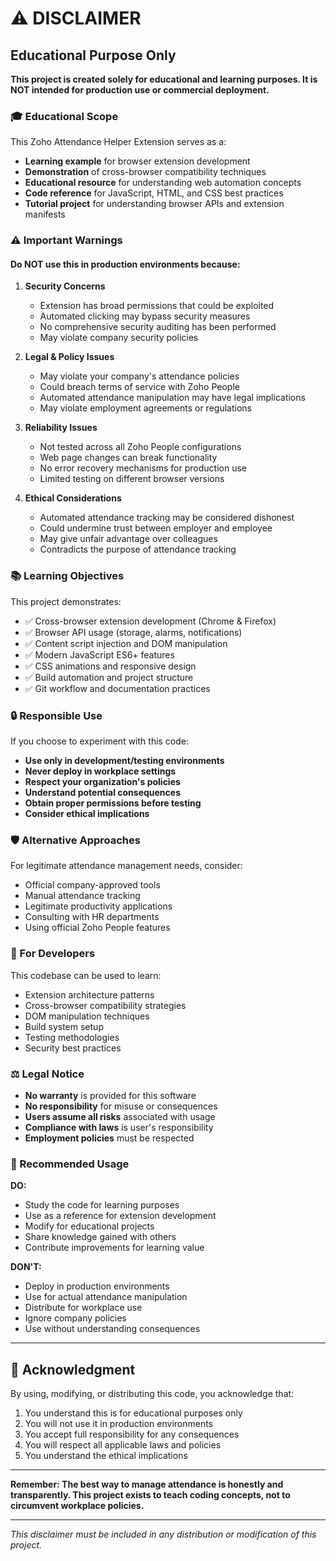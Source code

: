 # ⚠️ DISCLAIMER

## Educational Purpose Only

**This project is created solely for educational and learning purposes. It is NOT intended for production use or commercial deployment.**

### 🎓 Educational Scope

This Zoho Attendance Helper Extension serves as a:
- **Learning example** for browser extension development
- **Demonstration** of cross-browser compatibility techniques
- **Educational resource** for understanding web automation concepts
- **Code reference** for JavaScript, HTML, and CSS best practices
- **Tutorial project** for understanding browser APIs and extension manifests

### ⚠️ Important Warnings

#### **Do NOT use this in production environments because:**

1. **Security Concerns**
   - Extension has broad permissions that could be exploited
   - Automated clicking may bypass security measures
   - No comprehensive security auditing has been performed
   - May violate company security policies

2. **Legal & Policy Issues**
   - May violate your company's attendance policies
   - Could breach terms of service with Zoho People
   - Automated attendance manipulation may have legal implications
   - May violate employment agreements or regulations

3. **Reliability Issues**
   - Not tested across all Zoho People configurations
   - Web page changes can break functionality
   - No error recovery mechanisms for production use
   - Limited testing on different browser versions

4. **Ethical Considerations**
   - Automated attendance tracking may be considered dishonest
   - Could undermine trust between employer and employee
   - May give unfair advantage over colleagues
   - Contradicts the purpose of attendance tracking

### 📚 Learning Objectives

This project demonstrates:
- ✅ Cross-browser extension development (Chrome & Firefox)
- ✅ Browser API usage (storage, alarms, notifications)
- ✅ Content script injection and DOM manipulation
- ✅ Modern JavaScript ES6+ features
- ✅ CSS animations and responsive design
- ✅ Build automation and project structure
- ✅ Git workflow and documentation practices

### 🔒 Responsible Use

If you choose to experiment with this code:

- **Use only in development/testing environments**
- **Never deploy in workplace settings**
- **Respect your organization's policies**
- **Understand potential consequences**
- **Obtain proper permissions before testing**
- **Consider ethical implications**

### 🛡️ Alternative Approaches

For legitimate attendance management needs, consider:
- Official company-approved tools
- Manual attendance tracking
- Legitimate productivity applications
- Consulting with HR departments
- Using official Zoho People features

### 📖 For Developers

This codebase can be used to learn:
- Extension architecture patterns
- Cross-browser compatibility strategies
- DOM manipulation techniques
- Build system setup
- Testing methodologies
- Security best practices

### ⚖️ Legal Notice

- **No warranty** is provided for this software
- **No responsibility** for misuse or consequences
- **Users assume all risks** associated with usage
- **Compliance with laws** is user's responsibility
- **Employment policies** must be respected

### 🎯 Recommended Usage

**DO:**
- Study the code for learning purposes
- Use as a reference for extension development
- Modify for educational projects
- Share knowledge gained with others
- Contribute improvements for learning value

**DON'T:**
- Deploy in production environments
- Use for actual attendance manipulation
- Distribute for workplace use
- Ignore company policies
- Use without understanding consequences

---

## 📝 Acknowledgment

By using, modifying, or distributing this code, you acknowledge that:

1. You understand this is for educational purposes only
2. You will not use it in production environments
3. You accept full responsibility for any consequences
4. You will respect all applicable laws and policies
5. You understand the ethical implications

---

**Remember: The best way to manage attendance is honestly and transparently. This project exists to teach coding concepts, not to circumvent workplace policies.**

---

*This disclaimer must be included in any distribution or modification of this project.*